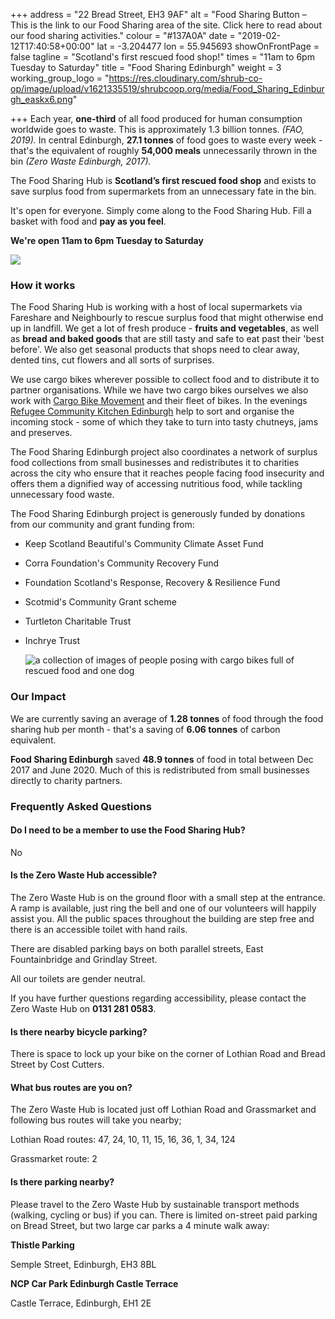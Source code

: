+++
address = "22 Bread Street, EH3 9AF"
alt = "Food Sharing Button – This is the link to our Food Sharing area of the site. Click here to read about our food sharing activities."
colour = "#137A0A"
date = "2019-02-12T17:40:58+00:00"
lat = -3.204477
lon = 55.945693
showOnFrontPage = false
tagline = "Scotland's first rescued food shop!"
times = "11am to 6pm Tuesday to Saturday"
title = "Food Sharing Edinburgh"
weight = 3
working_group_logo = "https://res.cloudinary.com/shrub-co-op/image/upload/v1621335519/shrubcoop.org/media/Food_Sharing_Edinburgh_easkx6.png"

+++
Each year, **one-third** of all food produced for human consumption worldwide goes to waste. This is approximately 1.3 billion tonnes. _(FAO, 2019)._ In central Edinburgh, **27.1 tonnes** of food goes to waste every week - that's the equivalent of roughly **54,000 meals** unnecessarily thrown in the bin _(Zero Waste Edinburgh, 2017)._

The Food Sharing Hub is **Scotland’s first rescued food shop** and exists to save surplus food from supermarkets from an unnecessary fate in the bin.

It's open for everyone. Simply come along to the Food Sharing Hub. Fill a basket with food and **pay as you feel**.

**We're open 11am to 6pm Tuesday to Saturday**

![](https://res.cloudinary.com/shrub-co-op/image/upload/v1565363322/shrubcoop.org/media/189334483.jpg.gallery_coxd2w.jpg)

### How it works

The Food Sharing Hub is working with a host of local supermarkets via Fareshare and Neighbourly to rescue surplus food that might otherwise end up in landfill.  We get a lot of fresh produce - **fruits and vegetables**, as well as **bread and baked goods** that are still tasty and safe to eat past their 'best before'. We also get seasonal products that shops need to clear away, dented tins, cut flowers and all sorts of surprises.

We use cargo bikes wherever possible to collect food and to distribute it to partner organisations.  While we have two cargo bikes ourselves we also work with [Cargo Bike Movement](https://www.cargobikemovement.com/) and their fleet of bikes.  In the evenings [Refugee Community Kitchen Edinburgh](https://refugeecommunitykitchen.org/) help to sort and organise the incoming stock - some of which they take to turn into tasty chutneys, jams and preserves.

The Food Sharing Edinburgh project also coordinates a network of surplus food collections from small businesses and redistributes it to charities across the city who ensure that it reaches people facing food insecurity and offers them a dignified way of accessing nutritious food, while tackling unnecessary food waste.

The Food Sharing Edinburgh project is generously funded by donations from our community and grant funding from:

* Keep Scotland Beautiful's Community Climate Asset Fund
* Corra Foundation's Community Recovery Fund
* Foundation Scotland's Response, Recovery & Resilience Fund
* Scotmid's Community Grant scheme
* Turtleton Charitable Trust
* Inchrye Trust

  ![a collection of images of people posing with cargo bikes full of rescued food and one dog](https://res.cloudinary.com/shrub-co-op/image/upload/v1616683390/shrubcoop.org/media/cargocollage_apqepq.png "Cargo Bikers")

### Our Impact

We are currently saving an average of **1.28 tonnes** of food through the food sharing hub per month - that's a saving of **6.06 tonnes** of carbon equivalent.

**Food Sharing Edinburgh** saved **48.9 tonnes** of food in total between Dec 2017 and June 2020. Much of this is redistributed from small businesses directly to charity partners.

### Frequently Asked Questions

#### Do I need to be a member to use the Food Sharing Hub?

No

#### Is the Zero Waste Hub accessible?

The Zero Waste Hub is on the ground floor with a small step at the entrance. A ramp is available, just ring the bell and one of our volunteers will happily assist you. All the public spaces throughout the building are step free and there is an accessible toilet with hand rails.

There are disabled parking bays on both parallel streets, East Fountainbridge and Grindlay Street.

All our toilets are gender neutral.

If you have further questions regarding accessibility, please contact the Zero Waste Hub on **0131 281 0583**.

#### Is there nearby bicycle parking?

There is space to lock up your bike on the corner of Lothian Road and Bread Street by Cost Cutters.

#### What bus routes are you on?

The Zero Waste Hub is located just off Lothian Road and Grassmarket and following bus routes will take you nearby;

Lothian Road routes: 47, 24, 10, 11, 15, 16, 36, 1, 34, 124

Grassmarket route: 2

#### Is there parking nearby?

Please travel to the Zero Waste Hub by sustainable transport methods (walking, cycling or bus) if you can. There is limited on-street paid parking on Bread Street, but two large car parks a 4 minute walk away:

**Thistle Parking**

Semple Street, Edinburgh, EH3 8BL

**NCP Car Park Edinburgh Castle Terrace**

Castle Terrace, Edinburgh, EH1 2E